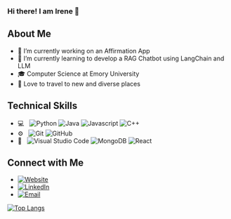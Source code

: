 ### Hi there! I am Irene 👋

<!--
**iwahju/iwahju** is a ✨ _special_ ✨ repository because its `README.md` (this file) appears on your GitHub profile.

Here are some ideas to get you started:

-->

## About Me

- 🔭 I’m currently working on an Affirmation App
- 🌱 I’m currently learning to develop a RAG Chatbot using LangChain and LLM 
- 🎓 Computer Science at Emory University
- 🛫 Love to travel to new and diverse places



## Technical Skills
- 💻 &nbsp;
  ![Python](http://img.shields.io/badge/-Python-3776AB?style=flat&logo=python&logoColor=ffffff)
  ![Java](https://img.shields.io/badge/Java-ED8B00?style=flat&logo=java&logoColor=white)
  ![Javascript](https://img.shields.io/badge/JavaScript-323330?style=flat&logo=javascript&logoColor=F7DF1E)
  ![C++](https://img.shields.io/badge/C%2B%2B-00599C?style=flat&logo=c%2B%2B&logoColor=white)
- ⚙️ &nbsp;
  ![Git](https://img.shields.io/badge/-Git-%23F05032?style=flat&logo=git&logoColor=%23ffffff)
  ![GitHub](https://img.shields.io/badge/-GitHub-181717?style=flat&logo=github)
- 🔧 &nbsp;
  ![Visual Studio Code](https://img.shields.io/badge/-Visual%20Studio%20Code-003D8F?style=flat&logo=visual-studio-code&logoColor=007ACC)
  ![MongoDB](https://img.shields.io/badge/MongoDB-4EA94B?style=flat&logo=mongodb&logoColor=white)
  ![React](https://img.shields.io/badge/React-20232A?style=flat-&logo=react&logoColor=61DAFB)


## Connect with Me 


- <a href="https://github.com/iwahju" target="_blank"><img alt="Website" src="https://img.shields.io/badge/Personal_Site_And_Portfolio-DF1F1F?style=flat&logo=google-chrome&logoColor=ffffff"></a>
- <a href="https://www.linkedin.com/in/irenewahju/" target="_blank"><img alt="LinkedIn" src="https://img.shields.io/badge/LinkedIn-blue?style=flat&logo=linkedin&logoColor=ffffff"></a>
- <a href="mailto:iwahju@emory.edu" target="_blank"><img alt="Email" src="https://img.shields.io/badge/Email-34a853?style=flat&logo=gmail&logoColor=ffffff"></a>

[![Top Langs](https://github-readme-stats.vercel.app/api/top-langs/?username=iwahju&layout=compact)](https://github.com/iwahju/github-readme-stats)


